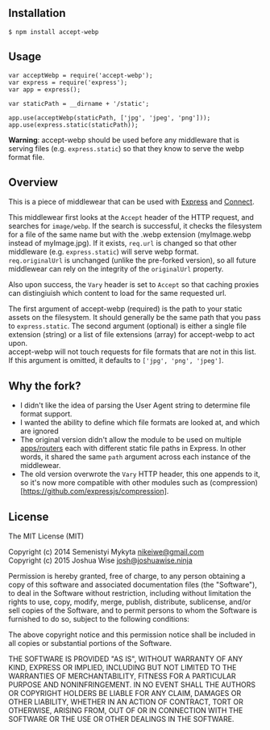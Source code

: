 ## Installation
`$ npm install accept-webp`

## Usage
```
var acceptWebp = require('accept-webp');
var express = require('express'); 
var app = express();

var staticPath = __dirname + '/static';

app.use(acceptWebp(staticPath, ['jpg', 'jpeg', 'png']));
app.use(express.static(staticPath));
```

**Warning**: accept-webp should be used before any middleware that is serving files (e.g. `express.static`) so that they know to serve the webp format file.

## Overview
This is a piece of middlewear that can be used with [Express](http://expressjs.com/) and [Connect](https://github.com/senchalabs/connect/).

This middlewear first looks at the `Accept` header of the HTTP request, and searches for `image/webp`. If the search is successful, it checks the filesystem for a file of the same name but with the .webp extension (myImage.webp instead of myImage.jpg). If it exists, `req.url` is changed so that other middleware (e.g. `express.static`) will serve webp format.  
`req.originalUrl` is unchanged (unlike the pre-forked version), so all future middlewear can rely on the integrity of the `originalUrl` property.

Also upon success, the `Vary` header is set to `Accept` so that caching
proxies can distingiuish which content to load for the same requested url.

The first argument of accept-webp (required) is the path to your static assets on the filesystem. It should generally be the same path that you pass to `express.static`.
The second argument (optional) is either a single file extension (string) or a list of file extensions (array) for accept-webp to act upon.  
accept-webp will not touch requests for file formats that are not in this list. If this argument is omitted, it defaults to `['jpg', 'png', 'jpeg']`.

## Why the fork?
* I didn't like the idea of parsing the User Agent string to determine file format support.
* I wanted the ability to define which file formats are looked at, and which are ignored
* The original version didn't allow the module to be used on multiple [apps/routers](http://expressjs.com/4x/api.html#router) each with different static file paths in Express. In other words, it shared the same `path` argument across each instance of the middlewear.
* The old version overwrote the `Vary` HTTP header, this one appends to it, so it's now more compatible with other modules such as (compression)[https://github.com/expressjs/compression].

## License

The MIT License (MIT)

Copyright (c) 2014 Semenistyi Mykyta nikeiwe@gmail.com  
Copyright (c) 2015 Joshua Wise josh@joshuawise.ninja

Permission is hereby granted, free of charge, to any person obtaining a copy
of this software and associated documentation files (the "Software"), to deal
in the Software without restriction, including without limitation the rights
to use, copy, modify, merge, publish, distribute, sublicense, and/or sell
copies of the Software, and to permit persons to whom the Software is
furnished to do so, subject to the following conditions:

The above copyright notice and this permission notice shall be included in
all copies or substantial portions of the Software.

THE SOFTWARE IS PROVIDED "AS IS", WITHOUT WARRANTY OF ANY KIND, EXPRESS OR
IMPLIED, INCLUDING BUT NOT LIMITED TO THE WARRANTIES OF MERCHANTABILITY,
FITNESS FOR A PARTICULAR PURPOSE AND NONINFRINGEMENT. IN NO EVENT SHALL THE
AUTHORS OR COPYRIGHT HOLDERS BE LIABLE FOR ANY CLAIM, DAMAGES OR OTHER
LIABILITY, WHETHER IN AN ACTION OF CONTRACT, TORT OR OTHERWISE, ARISING FROM,
OUT OF OR IN CONNECTION WITH THE SOFTWARE OR THE USE OR OTHER DEALINGS IN
THE SOFTWARE.
